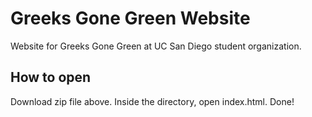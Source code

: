 # Greeks Gone Green Website
Website for Greeks Gone Green at UC San Diego student organization. 

## How to open
Download zip file above. Inside the directory, open index.html.
Done!

